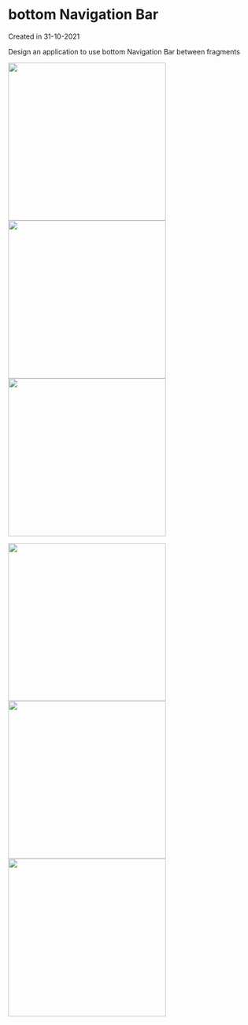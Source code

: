 # bottom Navigation Bar

Created in 31-10-2021

Design an application to use bottom Navigation Bar between fragments

<img src="https://user-images.githubusercontent.com/28947735/158164212-69f1e1e6-0bde-495f-8774-3acb6eb62482.png" width="320">  <img src="https://user-images.githubusercontent.com/28947735/158164220-76d07d53-4e81-4ff2-8055-e47ac11d0877.png" width="320">  <img src="https://user-images.githubusercontent.com/28947735/158164227-d9d2b0a3-e86c-47e2-8a9f-45f99d01e41e.png" width="320">

<img src="https://user-images.githubusercontent.com/28947735/158164237-7879fa0a-e5f4-4c88-8dca-097840b7fe4f.png" width="320">  <img src="https://user-images.githubusercontent.com/28947735/158164240-bcd83d1f-f7dc-4265-a9c0-ea76f6a5c7eb.png" width="320">  <img src="https://user-images.githubusercontent.com/28947735/158164242-bd7a2082-7c36-45ab-80ef-52a340215e66.png" width="320">


